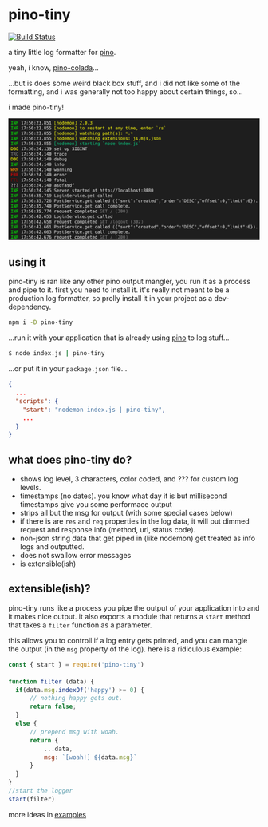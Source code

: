 # pino-tiny

[![Build Status](https://travis-ci.com/holmok/pino-tiny.svg?branch=master)](https://travis-ci.com/github/holmok/pino-tiny/builds/)


a tiny little log formatter for [pino](https://github.com/pinojs/pino).  

yeah, i know, [pino-colada](https://github.com/lrlna/pino-colada)...  

...but is does some weird black box stuff, and i did not like some of the formatting, and i was generally not too happy about certain things, so... 

i made pino-tiny! 

![screen-shot](./screen-shot.jpg)

## using it

pino-tiny is ran like any other pino output mangler, you run it as a process and pipe to it. first you need to install it.  it's really not meant to be a production log formatter, so prolly install it in your project as a dev-dependency.

```bash
npm i -D pino-tiny
```

...run it with your application that is already using [pino](https://github.com/pinojs/pino) to log stuff...

```bash
$ node index.js | pino-tiny
```

...or put it in your `package.json` file...

```JSON
{
  ...
  "scripts": {
    "start": "nodemon index.js | pino-tiny",
    ...
  }
}
```

## what does pino-tiny do?

* shows log level, 3 characters, color coded, and ??? for custom log levels.
* timestamps (no dates).  you know what day it is but millisecond timestamps give you some performace output
* strips all but the msg for output (with some special cases below)
* if there is are `res` and  `req` properties in the log data, it will put dimmed request and response info (method, url, status code).
* non-json string data that get piped in (like nodemon) get treated as info logs and outputted.
* does not swallow error messages
* is extensible(ish)

## extensible(ish)?

pino-tiny runs like a process you pipe the output of your application into and it makes nice output. it also exports a module that returns a `start` method that takes a `filter` function as a parameter.

this allows you to controll if a log entry gets printed, and you can mangle the output (in the `msg` property of the log).  here is a ridiculous example:

```javascript
const { start } = require('pino-tiny')

function filter (data) {
  if(data.msg.indexOf('happy') >= 0) { 
      // nothing happy gets out.
      return false; 
  } 
  else {
      // prepend msg with woah.
      return {
          ...data, 
          msg: `[woah!] ${data.msg}`
      } 
  } 
}
//start the logger
start(filter)
```

more ideas in [examples](./examples)


